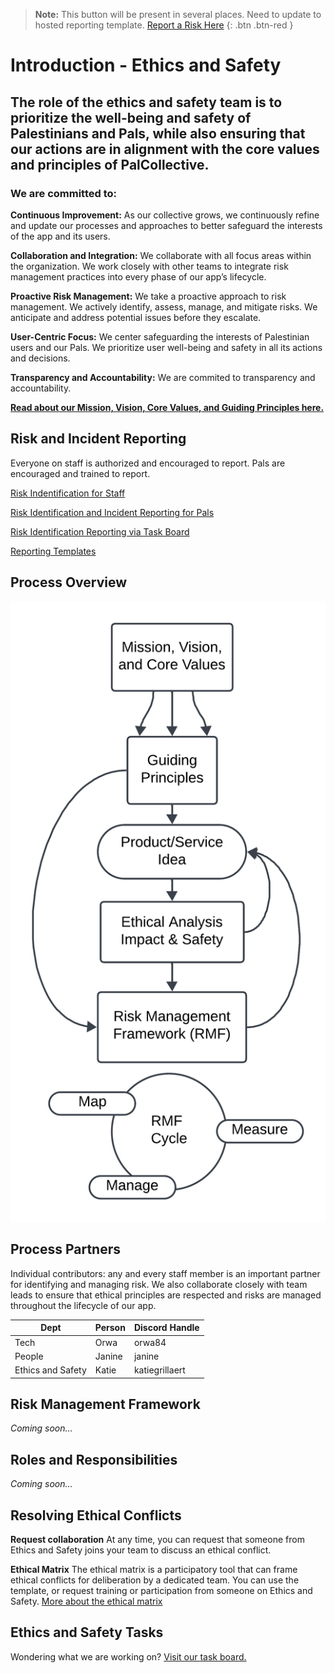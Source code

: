 
> **Note:**  This button will be present in several places. Need to update to hosted reporting template.
> [Report a Risk Here]([https://example.com](https://github.com/orgs/PalCollective/projects/4)) {: .btn .btn-red }

# Introduction - Ethics and Safety

[](https://github.com/PalCollective/documentation/blob/main/ETHICS_SAFETY.adoc#introduction---ethics-and-safety)

## The role of the ethics and safety team is to prioritize the well-being and safety of Palestinians and Pals, while also ensuring that our actions are in alignment with the core values and principles of PalCollective.

[](https://github.com/PalCollective/documentation/blob/main/ETHICS_SAFETY.adoc#the-role-of-the-ethics-and-safety-team-is-to-prioritize-the-well-being-and-safety-of-palestinians-and-pals-while-also-ensuring-that-our-actions-are-in-alignment-with-the-core-values-and-principles-of-palcollective)

### We are committed to:

[](https://github.com/PalCollective/documentation/blob/main/ETHICS_SAFETY.adoc#we-are-committed-to)

**Continuous Improvement:**  As our collective grows, we continuously refine and update our processes and approaches to better safeguard the interests of the app and its users.

**Collaboration and Integration:**  We collaborate with all focus areas within the organization. We work closely with other teams to integrate risk management practices into every phase of our app’s lifecycle.

**Proactive Risk Management:**  We take a proactive approach to risk management. We actively identify, assess, manage, and mitigate risks. We anticipate and address potential issues before they escalate.

**User-Centric Focus:**  We center safeguarding the interests of Palestinian users and our Pals. We prioritize user well-being and safety in all its actions and decisions.

**Transparency and Accountability:**  We are commited to transparency and accountability.

**[Read about our Mission, Vision, Core Values, and Guiding Principles here.](https://github.com/PalCollective/documentation/blob/main/FOUNDATIONS.md)**

## Risk and Incident Reporting

[](https://github.com/PalCollective/documentation/blob/main/ETHICS_SAFETY.adoc#risk-and-incident-reporting)

Everyone on staff is authorized and encouraged to report. Pals are encouraged and trained to report.

[Risk Indentification for Staff](https://github.com/PalCollective/documentation/blob/main/ES_Risk_Identification.md)

[Risk Identification and Incident Reporting for Pals](https://github.com/PalCollective/documentation/blob/main/ES_Risk_Incident_Pals.md)

[Risk Identification Reporting via Task Board](https://github.com/orgs/PalCollective/projects/4)

[Reporting Templates](https://github.com/orgs/PalCollective/documentation/blob/main/ES_Reporting.md)

## Process Overview

[](https://github.com/PalCollective/documentation/blob/main/ETHICS_SAFETY.adoc#process-overview)

[![assets/es_process](https://github.com/PalCollective/documentation/raw/main/assets/es_process.png)](https://github.com/PalCollective/documentation/blob/main/assets/es_process.png)

## Process Partners

[](https://github.com/PalCollective/documentation/blob/main/ETHICS_SAFETY.adoc#process-partners)

Individual contributors: any and every staff member is an important partner for identifying and managing risk. We also collaborate closely with team leads to ensure that ethical principles are respected and risks are managed throughout the lifecycle of our app.

| Dept                | Person | Discord Handle | 
|---------------------|--------|----------------|
| Tech                | Orwa   | orwa84         |
| People              | Janine | janine         |
| Ethics and Safety   | Katie  | katiegrillaert |

## Risk Management Framework

[](https://github.com/PalCollective/documentation/blob/main/ETHICS_SAFETY.adoc#risk-management-framework)

_Coming soon…​_

## Roles and Responsibilities

[](https://github.com/PalCollective/documentation/blob/main/ETHICS_SAFETY.adoc#roles-and-responsibilities)

_Coming soon…​_

## Resolving Ethical Conflicts

[](https://github.com/PalCollective/documentation/blob/main/ETHICS_SAFETY.adoc#resolving-ethical-conflicts)

**Request collaboration**  At any time, you can request that someone from Ethics and Safety joins your team to discuss an ethical conflict.

**Ethical Matrix**  The ethical matrix is a participatory tool that can frame ethical conflicts for deliberation by a dedicated team. You can use the template, or request training or participation from someone on Ethics and Safety.  [More about the ethical matrix](https://github.com/PalCollective/documentation/blob/main/ES_Ethical_Matrix.adoc)

## Ethics and Safety Tasks

[](https://github.com/PalCollective/documentation/blob/main/ETHICS_SAFETY.adoc#ethics-and-safety-tasks)

Wondering what we are working on?  [Visit our task board.](https://github.com/orgs/PalCollective/projects/5/views/1)
